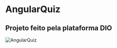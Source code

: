 # AngularQuiz

## Projeto feito pela plataforma DIO 

![AngularQuiz](https://user-images.githubusercontent.com/75955275/211108345-9ff13528-b374-4ab4-851c-1ab1ee8865a0.gif)
